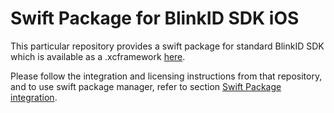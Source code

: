 # Swift Package for BlinkID SDK iOS

This particular repository provides a swift package for standard BlinkID SDK which is available as a .xcframework [here](https://github.com/BlinkID/blinkid-ios).

Please follow the integration and licensing instructions from that repository, and to use swift package manager, refer to section [Swift Package integration](https://github.com/BlinkID/blinkid-ios#-quick-start).